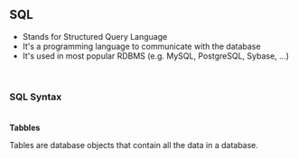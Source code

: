 ## SQL
   
- Stands for Structured Query Language
- It's a programming language to communicate with the database
- It's used in most popular RDBMS (e.g. MySQL, PostgreSQL, Sybase, ...)
<br>

### SQL Syntax   <br><br>


**Tabbles**   

   Tables are database objects that contain all the data in a database.   






